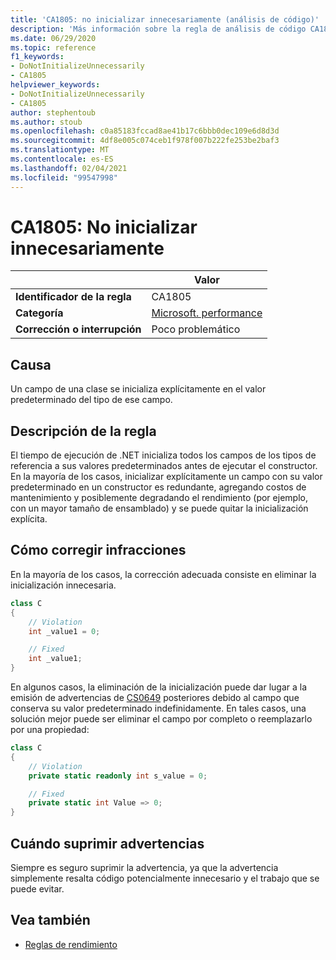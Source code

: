 ```yaml
---
title: 'CA1805: no inicializar innecesariamente (análisis de código)'
description: 'Más información sobre la regla de análisis de código CA1805: no inicializar innecesariamente'
ms.date: 06/29/2020
ms.topic: reference
f1_keywords:
- DoNotInitializeUnnecessarily
- CA1805
helpviewer_keywords:
- DoNotInitializeUnnecessarily
- CA1805
author: stephentoub
ms.author: stoub
ms.openlocfilehash: c0a85183fccad8ae41b17c6bbb0dec109e6d8d3d
ms.sourcegitcommit: 4df8e005c074ceb1f978f007b222fe253be2baf3
ms.translationtype: MT
ms.contentlocale: es-ES
ms.lasthandoff: 02/04/2021
ms.locfileid: "99547998"
---
```

# <a name="ca1805-do-not-initialize-unnecessarily"></a>CA1805: No inicializar innecesariamente

| | Valor |
|-|-|
| **Identificador de la regla** |CA1805|
| **Categoría** |[Microsoft. performance](performance-warnings.md)|
| **Corrección o interrupción** |Poco problemático|

## <a name="cause"></a>Causa

Un campo de una clase se inicializa explícitamente en el valor predeterminado del tipo de ese campo.

## <a name="rule-description"></a>Descripción de la regla

El tiempo de ejecución de .NET inicializa todos los campos de los tipos de referencia a sus valores predeterminados antes de ejecutar el constructor. En la mayoría de los casos, inicializar explícitamente un campo con su valor predeterminado en un constructor es redundante, agregando costos de mantenimiento y posiblemente degradando el rendimiento (por ejemplo, con un mayor tamaño de ensamblado) y se puede quitar la inicialización explícita.

## <a name="how-to-fix-violations"></a>Cómo corregir infracciones

En la mayoría de los casos, la corrección adecuada consiste en eliminar la inicialización innecesaria.

```csharp
class C
{
    // Violation
    int _value1 = 0;

    // Fixed
    int _value1;
}
```

En algunos casos, la eliminación de la inicialización puede dar lugar a la emisión de advertencias de [CS0649](../../../csharp/misc/cs0649.md) posteriores debido al campo que conserva su valor predeterminado indefinidamente.  En tales casos, una solución mejor puede ser eliminar el campo por completo o reemplazarlo por una propiedad:

```csharp
class C
{
    // Violation
    private static readonly int s_value = 0;

    // Fixed
    private static int Value => 0;
}
```

## <a name="when-to-suppress-warnings"></a>Cuándo suprimir advertencias

Siempre es seguro suprimir la advertencia, ya que la advertencia simplemente resalta código potencialmente innecesario y el trabajo que se puede evitar.

## <a name="see-also"></a>Vea también

- [Reglas de rendimiento](performance-warnings.md)
